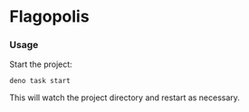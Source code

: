 # Flagopolis

### Usage

Start the project:

```
deno task start
```

This will watch the project directory and restart as necessary.
